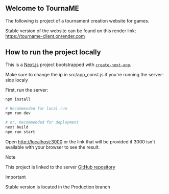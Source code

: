 ## Welcome to TournaME

The following is project of a tournament creation website for games.

Stable version of the website can be found on this render link: https://tourname-client.onrender.com

## How to run the project locally

This is a [Next.js](https://nextjs.org/) project bootstrapped with [`create-next-app`](https://github.com/vercel/next.js/tree/canary/packages/create-next-app).

Make sure to change the ip in src/app_const.js if you're running the server-side localy

First, run the server:

```bash
npm install

# Recommended for local run
npm run dev

# or, Recommended for deployment
next build
npm run start
```

Open [http://localhost:3000](http://localhost:3000) or the link that will be provided if 3000 isn't available with your browser to see the result.

> [!NOTE]
> This project is linked to the server [GitHub repository](github.com/Player1IL/TournaME/)

> [!IMPORTANT]
> Stable version is located in the Production branch
